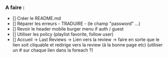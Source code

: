 ### A faire :

- [] Créer le README.md
- [] Réparer les erreurs - TRADUIRE - (le champ "password" ...)
- [] Revoir le header mobile burger menu if auth / guest
- [] Utiliser les policy (playlist favorite, follow user)
- [] Accueil -> Last Reviews -> Lien vers la review -> faire en sorte que le lien soit cliquable et redirige vers la review (à la bonne page etc) (utiliser un # sur chaque lien dans la foreach ?)
